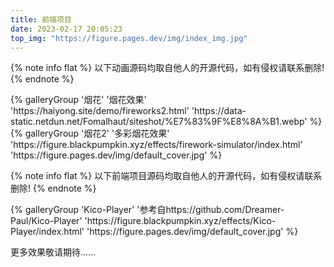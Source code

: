 ```yaml
---
title: 前端项目
date: 2023-02-17 20:05:23
top_img: "https://figure.pages.dev/img/index_img.jpg"
---
```


{% note info flat %}
以下动画源码均取自他人的开源代码，如有侵权请联系删除!
{% endnote %}

<div class="gallery-group-main">
{% galleryGroup '烟花' '烟花效果' 'https://haiyong.site/demo/fireworks2.html' 'https://data-static.netdun.net/Fomalhaut/siteshot/%E7%83%9F%E8%8A%B1.webp' %}
{% galleryGroup '烟花2' '多彩烟花效果' 'https://figure.blackpumpkin.xyz/effects/firework-simulator/index.html' 'https://figure.pages.dev/img/default_cover.jpg' %}
</div>

{% note info flat %}
以下前端项目源码均取自他人的开源代码，如有侵权请联系删除!
{% endnote %}

<div class="gallery-group-main">
{% galleryGroup 'Kico-Player' '参考自https://github.com/Dreamer-Paul/Kico-Player' 'https://figure.blackpumpkin.xyz/effects/Kico-Player/index.html' 'https://figure.pages.dev/img/default_cover.jpg' %}
</div>

更多效果敬请期待……
